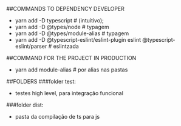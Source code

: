 ##COMMANDS TO DEPENDENCY DEVELOPER 
  - yarn add -D typescript # (intuitivo);
  - yarn add -D @types/node # typagem 
  - yarn add -D @types/module-alias # typagem 
  - yarn add -D @typescript-eslint/eslint-plugin eslint @typescript-eslint/parser # eslintzada

##COMMAND FOR THE PROJECT IN PRODUCTION 
  - yarn add module-alias # por alias nas pastas


##FOLDERS
###folder test:
  - testes high level, para integração funcional

###folder dist: 
  - pasta da compilação de ts para js